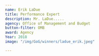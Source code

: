 ```yaml
---
name: Erik LaDue
title: Performance Expert
description: Mr. LaDue.....
agency: Office of Management and Budget
button-filter: OMB
award: Agency
Year: 2018
image: "/img/GoG/winners/ladue_erik.jpeg"

---
```

